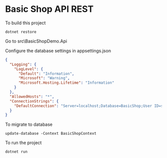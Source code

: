 # Basic Shop API REST

To build this project
```
dotnet restore 
```

Go to src\BasicShopDemo.Api

Configure the database settings in appsettings.json

```json
{
  "Logging": {
    "LogLevel": {
      "Default": "Information",
      "Microsoft": "Warning",
      "Microsoft.Hosting.Lifetime": "Information"
    }
  },
  "AllowedHosts": "*",
  "ConnectionStrings": {
    "DefaultConnection": "Server=localhost;Database=BasicShop;User ID=sa;Password=coronadoserver2018;Trusted_Connection=True;"
  }
}
```

To migrate to database
```
update-database -Context BasicShopContext
```

To run the project
```
dotnet run
```

